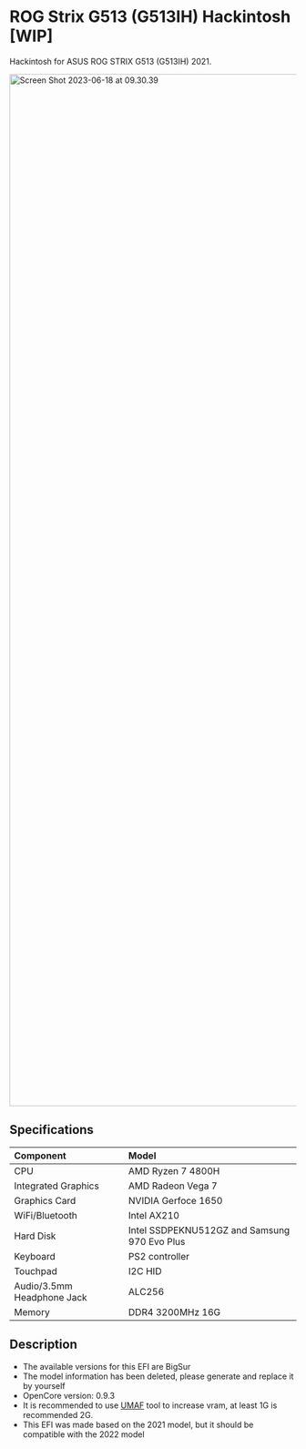 # ROG Strix G513 (G513IH) Hackintosh [WIP]
Hackintosh for ASUS ROG STRIX G513 (G513IH) 2021.

<img width="1813" alt="Screen Shot 2023-06-18 at 09.30.39" src="https://i.imgur.com/PyrihFI.png">

## Specifications

| Component                  | Model                 |
| :------------------------- | :-------------------- |
| CPU                        | AMD Ryzen 7 4800H     |
| Integrated Graphics        | AMD Radeon Vega 7     |
| Graphics Card              | NVIDIA Gerfoce 1650   |
| WiFi/Bluetooth             | Intel AX210           |
| Hard Disk                  | Intel SSDPEKNU512GZ and Samsung 970 Evo Plus |
| Keyboard                   | PS2 controller        |
| Touchpad                   | I2C HID               |
| Audio/3.5mm Headphone Jack | ALC256                |
| Memory                     | DDR4 3200MHz 16G      |

## Description
- The available versions for this EFI are BigSur
- The model information has been deleted, please generate and replace it by yourself
- OpenCore version: 0.9.3
- It is recommended to use [UMAF](https://github.com/DavidS95/Smokeless_UMAF/) tool to increase vram, at least 1G is recommended 2G.
- This EFI was made based on the 2021 model, but it should be compatible with the 2022 model
